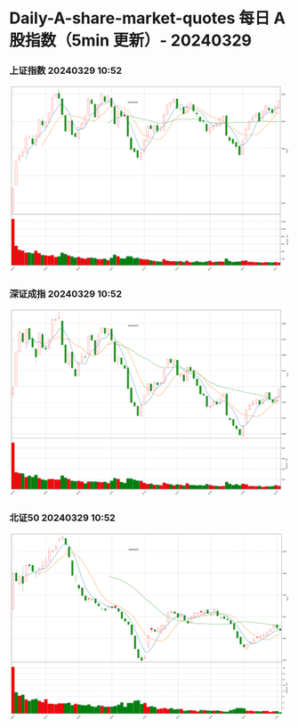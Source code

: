 
# Daily-A-share-market-quotes 每日 A 股指数（5min 更新）- 20240329

### 上证指数 20240329 10:52
![](./fig/2024/3/20240329-sh000001.png)

### 深证成指 20240329 10:52
![](./fig/2024/3/20240329-sz399001.png)

### 北证50 20240329 10:52
![](./fig/2024/3/20240329-bj899050.png)
